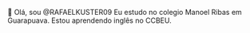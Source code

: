 👋 Olá, sou @RAFAELKUSTER09
Eu estudo no colegio Manoel Ribas em Guarapuava.
Estou aprendendo inglês no CCBEU.
<!---
RAFAELKUSTER09/RAFAELKUSTER09 is a ✨ special ✨ repository because its `README.md` (this file) appears on your GitHub profile.
You can click the Preview link to take a look at your changes.
--->
